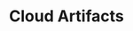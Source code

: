 ---
sidebar_position: 4
title: Cloud Artifacts
description: "A list of artifacts that can be extracted from the Meta Cloud."
---